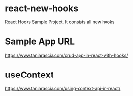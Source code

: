 # react-new-hooks
React Hooks Sample Project. It consists all new hooks

# Sample App URL
https://www.taniarascia.com/crud-app-in-react-with-hooks/

# useContext
https://www.taniarascia.com/using-context-api-in-react/
